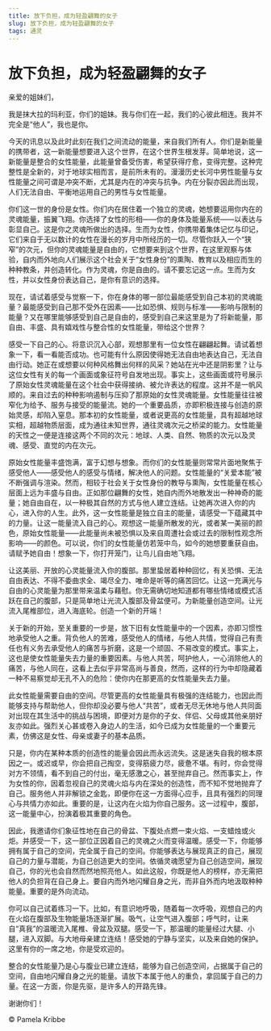 ```yaml
--- 
title: 放下负担，成为轻盈翩舞的女子 
slug: 放下负担，成为轻盈翩舞的女子 
tags: 通灵 
--- 
```

# 放下负担，成为轻盈翩舞的女子

亲爱的姐妹们，

我是抹大拉的玛利亚，你们的姐妹。我与你们在一起，我们的心彼此相连。我并不完全是“他人”，我也是你。

今天的讯息以及此时此刻在我们之间流动的能量，来自我们所有人。你们是新能量的携带者，这一新能量想要进入这个世界，在这个世界生根发芽。简单地说，这一新能量是整合的女性能量，此能量曾备受伤害，希望获得疗愈，变得完整。这种完整性是全新的，对于地球实相而言，是前所未有的。漫漫历史长河中男性能量与女性能量之间可谓是冲突不断，尤其是内在的冲突与抗争。内在分裂亦因此而出现，人们无法自由、平衡地运用自己的男性与女性能量。

你们这一世的身份是女性。你们内在居住着一个独立的灵魂，她想要运用你内在的灵魂能量，振翼飞翔。你选择了女性的形相——你的身体及能量系统——以表达与彰显自己。这是你之灵魂所做出的选择。生而为女性，你携带着集体记忆与印记，它们来自于无以数计的女性在漫长的岁月中所经历的一切。尽管你跃入一个“狭窄”的次元，但你的灵魂能量是自由的，它想要来到这个世界，在这里观察与体验，自内而外地向人们展示这个社会关于“女性身份”的熏陶、教育以及相应而生的种种教条，并创造转化。作为灵魂，你是自由的。请不要忘记这一点。生而为女性，并以女性身份表达自己，是你有意识的选择。

现在，请试着感受与觉察一下，你在身体的哪一部位最能感受到自己本初的灵魂能量？最能感受到自己那不受外在因素——比如恐惧、规则与标准——影响与限制的能量？又在哪里能够感受到自己是自由的，感受到自己来这里是为了将新能量，那自由、丰盛、具有嬉戏性与整合性的女性能量，带给这个世界？

感受一下自己的心。将意识沉入心部，观想那里有一位女性在翩翩起舞。请试着想象一下，看一看能否成功。也可能有什么原因使得她无法自由地表达自己，无法自由行动。她正在或想要以何种风格舞出何样的风采？她站在光中还是阴影里？让与这位女性有关的每一个画面或象征符号自发地出现。事实上，这些画面或符号展示了原始女性灵魂能量在这个社会中获得接纳、被允许表达的程度。这并不是一帆风顺的。来自过去的种种影响遏制与压抑了那原始的女性灵魂能量。女性能量往往被窄化为给予、服务与接受的能量流。她的一个重要品质，亦即积极连接与创造的原始灵感，却陷入窒息。那本初的女性能量，或者说更高的女性能量，具有超越地球实相，超越物质层面，成为通往未知世界，通往灵魂次元之桥梁的能力。女性能量的天性之一便是连接这两个不同的次元：地球、人类、自然、物质的次元以及灵魂、感受、直觉的内在次元。

原始女性能量丰盛饱满，富于幻想与想象。而你们的女性能量则常常片面地聚焦于感受他人——感受他人的感受与情绪，解决他人的问题。女性能量的“关爱本能”被不断强调与渲染。然而，相较于社会关于女性身份的教导与熏陶，女性能量在核心层面上远为丰盛与自由。正如那位翩舞的女性，她自内而外地散发出一种神奇的能量；她自由自在，以一种极其自然的方式与他人建立连结。让她再次进入你的内心，进入你的人生。此外，这一女性能量是独立自主的能量，请感受一下蕴藏其中的力量。让这一能量流入自己的心。观想这一能量所散发的光，或者某一美丽的颜色，原始女性能量——此能量尚未被恐惧以及来自周遭社会或过去的限制性观念所影响——的颜色。可以说，你们的女性能量仿若笼中鸟，如今的她想要重获自由。请赋予她自由！想象一下，你打开笼门，让鸟儿自由地飞翔。

让这美丽、开放的心灵能量流入你的腹部。那里蛰居着种种回忆，有关恐惧、无法自由表达、不得不委曲求全、竭尽全力、唯命是听等的痛苦回忆。让这一充满光与自由的心灵能量为那里带来温柔与藉慰。你无需确切地知道都有哪些情绪或模式活跃在自己的腹部，只是简单地让光流入腹部及骨盆便可。为新能量创造空间。让光流入尾椎部位，进入海底轮。创造一个新的开端！

关于新的开始，至关重要的一步是，放下旧有女性能量中的一个因素，亦即习惯性地承受他人之重。背负他人的苦难，感受他人的情绪，与他人共情，觉得自己有责任也有义务去承受他人的痛苦与折磨，这是一个顽固、不易改变的模式。事实上，这也是使女性能量失去力量的重要因素。与他人共苦，呵护他人，一心消除他人的痛苦，与他人同在，这看上去似乎非常高尚与善良，然而，这样的行为中却隐藏着一种不易察觉却无孔不入的危险：使你内在那更高的女性能量失去力量。

此女性能量需要自由的空间。尽管更高的女性能量具有极强的连结能力，也因此而能够支持与帮助他人，但你却没必要与他人“共苦”，或者无尽无休地与他人共同面对出现在其生活中的挑战与困境，即便对方是你的子女、伴侣、父母或其他亲朋好友亦如此。强烈关心甚或卷入身边人的生活，如今已成为女性能量的一个重要元素，仿佛这是女性、母亲或妻子的基本品质。

只是，你内在某种本质的创造性的能量会因此而永远流失。这是迷失自我的根本原因之一。或迟或早，你会把自己掏空，变得筋疲力尽，疲惫不堪。有时，你会觉得对方不领情，看不到自己的付出，毫无感激之心，甚至抛弃自己。然而事实上，作为女性的你，因着忽视自己的灵魂火焰与内在深处的创造性，而不知不觉地抛弃了自己。服务他人并非解锁之金匙，即便你在这一方面得心应手，且具有强烈的同理心与共情力亦如此。重要的是，让这内在火焰为你自己服务。这一过程中，腹部，这一能量中心，扮演着极其重要的角色。

因此，我邀请你们象征性地在自己的骨盆、下腹处点燃一束火焰、一支蜡烛或火炬。并感受一下，这一部位正因着自己的灵魂之火而变得温暖。感受一下，你能够拥有属于自己的空间，完全属于自己的空间。你能够表达与展现真正的自己，展现自己的力量与潜能，为自己创造更大的空间。依循灵魂愿望为自己创造空间，展现自己，你的光也会自然而然地照亮他人。如此这般，你既是他人的榜样，亦无需把他人的负担背在自己身上。要自内而外地闪耀自身之光，而非自外而内地汲取种种能量。重要的是外向流动。

你可以自己试着练习一下。比如，有意识地呼吸，随着每一次呼吸，观想自己的内在火焰在腹部及生物能量场逐渐扩展。吸气，让空气进入腹部；呼气时，让来自“真我”的温暖流入尾椎、骨盆及双腿。感受一下，那温暖的能量经过大腿、小腿，进入双脚。与大地母亲建立连结！感受她的宁静与坚实，以及来自她的保护。这里有你的一席之地，你是受欢迎的。

整合的女性能量乃是心与腹业已建立连结，能够为自己创造空间，占据属于自己的空间，自由地闪耀自身之光的能量。请放下本属于他人的重负，拿回属于自己的力量。在这一方面，你是先驱，是许多人的开路先锋。

谢谢你们！

© Pamela Kribbe